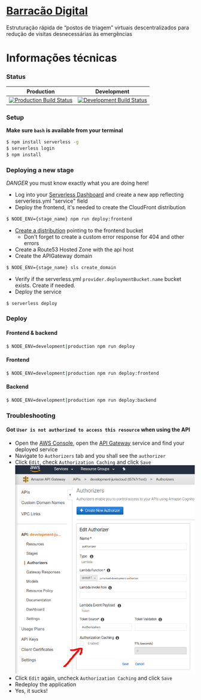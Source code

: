 # [Barracão Digital](https://barracaodigital.com)
Estruturação rápida de “postos de triagem” virtuais descentralizados para redução de visitas desnecessárias às emergências

# Informações técnicas

### Status
| Production | Development |
|:----------:|:-----------:|
| [![Production Build Status](https://travis-ci.com/rodrigogs/barracao-digital.svg?branch=master)](https://travis-ci.com/rodrigogs/barracao-digital) | [![Development Build Status](https://travis-ci.com/rodrigogs/barracao-digital.svg?branch=development)](https://travis-ci.com/rodrigogs/barracao-digital) |

### Setup
**Make sure `bash` is available from your terminal**
```bash
$ npm install serverless -g
$ serverless login
$ npm install
```

### Deploying a new stage
*DANGER* you must know exactly what you are doing here!
- Log into your [Serverless Dashboard](https://dashboard.serverless.com/) and create a new app reflecting serverless.yml "service" field
- Deploy the frontend, it's needed to create the CloudFront distribution
```bash
$ NODE_ENV={stage_name} npm run deploy:frontend
```
- [Create a distribution](https://console.aws.amazon.com/cloudfront/home?region=sa-east-1#create-distribution) pointing to the frontend bucket
  - Don't forget to create a custom error response for 404 and other errors
- Create a Route53 Hosted Zone with the api host
- Create the APIGateway domain
```bash
$ NODE_ENV={stage_name} sls create_domain
```
- Verify if the serverless.yml `provider.deploymentBucket.name` bucket exists. Create if needed.
- Deploy the service
```bash
$ serverless deploy
```

### Deploy
#### Frontend & backend
```bash
$ NODE_ENV=development|production npm run deploy
```

#### Frontend
```bash
$ NODE_ENV=development|production npm run deploy:frontend
```

#### Backend
```bash
$ NODE_ENV=development|production npm run deploy:backend
```

### Troubleshooting
#### Got `User is not authorized to access this resource` when using the API
* Open the [AWS Console](https://console.aws.amazon.com/console), open the [API Gateway](https://console.aws.amazon.com/apigateway) service and find your deployed service
* Navigate to `Authorizers` tab and you shall see the `authorizer`
* Click `Edit`, check `Authorization Caching` and click `Save`
    ![api-gateway-workaround](https://github.com/rodrigogs/barracao-digital/blob/master/media/api-gateway-workaround.png)
* Click `Edit` again, uncheck `Authorization Caching` and click `Save`
* Redeploy the application
* Yes, it sucks!
